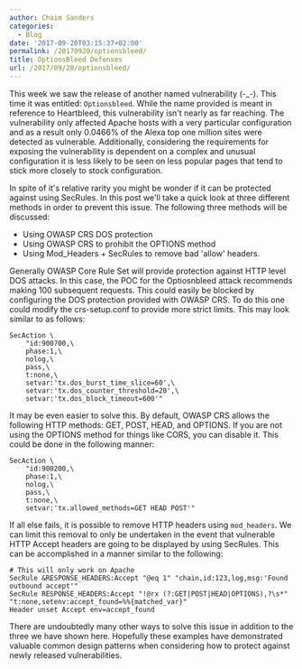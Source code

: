 ```yaml
---
author: Chaim Sanders
categories:
  - Blog
date: '2017-09-20T03:15:37+02:00'
permalink: /20170920/optionsbleed/
title: OptionsBleed Defenses
url: /2017/09/20/optionsbleed/
---
```



This week we saw the release of another named vulnerability (-\_-). This time it was entitled: `Optionsbleed`. While the name provided is meant in reference to Heartbleed, this vulnerability isn't nearly as far reaching. The vulnerability only affected Apache hosts with a very particular configuration and as a result only 0.0466% of the Alexa top one million sites were detected as vulnerable. Additionally, considering the requirements for exposing the vulnerability is dependent on a complex and unusual configuration it is less likely to be seen on less popular pages that tend to stick more closely to stock configuration.

In spite of it's relative rarity you might be wonder if it can be protected against using SecRules. In this post we'll take a quick look at three different methods in order to prevent this issue. The following three methods will be discussed:

- Using OWASP CRS DOS protection
- Using OWASP CRS to prohibit the OPTIONS method
- Using Mod\_Headers + SecRules to remove bad 'allow' headers.

Generally OWASP Core Rule Set will provide protection against HTTP level DOS attacks. In this case, the POC for the Optiosnbleed attack recommends making 100 subsequent requests. This could easily be blocked by configuring the DOS protection provided with OWASP CRS. To do this one could modify the crs-setup.conf to provide more strict limits. This may look similar to as follows:

```
SecAction \
    "id:900700,\
    phase:1,\
    nolog,\
    pass,\
    t:none,\
    setvar:'tx.dos_burst_time_slice=60',\
    setvar:'tx.dos_counter_threshold=20',\
    setvar:'tx.dos_block_timeout=600'"
```

It may be even easier to solve this. By default, OWASP CRS allows the following HTTP methods: GET, POST, HEAD, and OPTIONS. If you are not using the OPTIONS method for things like CORS, you can disable it. This could be done in the following manner:

```
SecAction \
    "id:900200,\
    phase:1,\
    nolog,\
    pass,\
    t:none,\
    setvar:'tx.allowed_methods=GET HEAD POST'"
```

If all else fails, it is possible to remove HTTP headers using `mod_headers`. We can limit this removal to only be undertaken in the event that vulnerable HTTP Accept headers are going to be displayed by using SecRules. This can be accomplished in a manner similar to the following:

```apacheconf
# This will only work on Apache
SecRule &RESPONSE_HEADERS:Accept "@eq 1" "chain,id:123,log,msg:'Found outbound accept'"
SecRule RESPONSE_HEADERS:Accept "!@rx (?:GET|POST|HEAD|OPTIONS),?\s*" "t:none,setenv:accept_found=%%{matched_var}"
Header unset Accept env=accept_found
```

There are undoubtedly many other ways to solve this issue in addition to the three we have shown here. Hopefully these examples have demonstrated valuable common design patterns when considering how to protect against newly released vulnerabilities.
